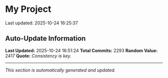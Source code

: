 # My Project


Last updated: 2025-10-24 16:25:37




























































































































































































































































































































































































































































































































































































































































































































































































































































































































































































































































































































































































































































































































































































































































































































































































































































































































































































































































































































































































































































































































































































































































































































































































































































































































































































































































































































































































## Auto-Update Information

**Last Updated:** 2025-10-24 16:51:24
**Total Commits:** 2293
**Random Value:** 2417
**Quote:** _Consistency is key._

---
_This section is automatically generated and updated._